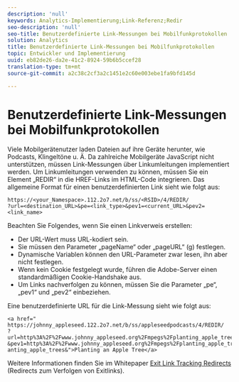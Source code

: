 ```yaml
---
description: 'null'
keywords: Analytics-Implementierung;Link-Referenz;Redir
seo-description: 'null'
seo-title: Benutzerdefinierte Link-Messungen bei Mobilfunkprotokollen
solution: Analytics
title: Benutzerdefinierte Link-Messungen bei Mobilfunkprotokollen
topic: Entwickler und Implementierung
uuid: eb82de26-da2e-41c2-8924-59b6b5ccef28
translation-type: tm+mt
source-git-commit: a2c38c2cf3a2c1451e2c60e003ebe1fa9bfd145d

---
```



# Benutzerdefinierte Link-Messungen bei Mobilfunkprotokollen

Viele Mobilgerätenutzer laden Dateien auf ihre Geräte herunter, wie Podcasts, Klingeltöne u. Ä. Da zahlreiche Mobilgeräte JavaScript nicht unterstützen, müssen Link-Messungen über Linkumleitungen implementiert werden. Um Linkumleitungen verwenden zu können, müssen Sie ein Element „REDIR“ in die HREF-Links im HTML-Code integrieren. Das allgemeine Format für einen benutzerdefinierten Link sieht wie folgt aus:

```
https://<your_Namespace>.112.2o7.net/b/ss/<RSID>/4/REDIR/
?url=<destination_URL>&pe=<link_type>&pev1=<current_URL>&pev2=<link_name>
```

Beachten Sie Folgendes, wenn Sie einen Linkverweis erstellen:

* Der URL-Wert muss URL-kodiert sein.
* Sie müssen den Parameter „pageName“ oder „pageURL“ (g) festlegen.
* Dynamische Variablen können den URL-Parameter zwar lesen, ihn aber nicht festlegen.
* Wenn kein Cookie festgelegt wurde, führen die Adobe-Server einen standardmäßigen Cookie-Handshake aus.
* Um Links nachverfolgen zu können, müssen Sie die Parameter „pe“, „pev1“ und „pev2“ einbeziehen.

Eine benutzerdefinierte URL für die Link-Messung sieht wie folgt aus:

```
<a href=" https://johnny_appleseed.122.2o7.net/b/ss/appleseedpodcasts/4/REDIR/
?url=http%3A%2F%2Fwww.johnny_appleseed.org%2Fmpegs%2Fplanting_apple_trees.mpeg&pe=lnk_d
&pev1=http%3A%2F%2Fwww.johnny_appleseed.org%2Fmpegs%2Fplanting_apple_trees.mpeg&pev2=pl anting_apple_trees&">Planting an Apple Tree</a>
```

Weitere Informationen finden Sie im Whitepaper [Exit Link Tracking Redirects](https://marketing.adobe.com/resources/help/en_US/whitepapers/redirects/) (Redirects zum Verfolgen von Exitlinks).
